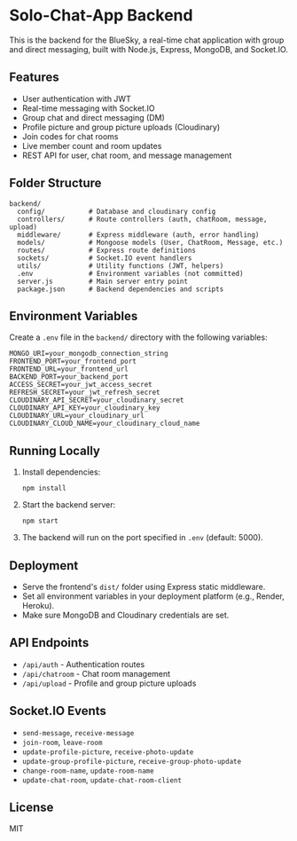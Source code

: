 # Solo-Chat-App Backend

This is the backend for the BlueSky, a real-time chat application with group and direct messaging, built with Node.js, Express, MongoDB, and Socket.IO.

## Features

- User authentication with JWT
- Real-time messaging with Socket.IO
- Group chat and direct messaging (DM)
- Profile picture and group picture uploads (Cloudinary)
- Join codes for chat rooms
- Live member count and room updates
- REST API for user, chat room, and message management

## Folder Structure

```
backend/
  config/           # Database and cloudinary config
  controllers/      # Route controllers (auth, chatRoom, message, upload)
  middleware/       # Express middleware (auth, error handling)
  models/           # Mongoose models (User, ChatRoom, Message, etc.)
  routes/           # Express route definitions
  sockets/          # Socket.IO event handlers
  utils/            # Utility functions (JWT, helpers)
  .env              # Environment variables (not committed)
  server.js         # Main server entry point
  package.json      # Backend dependencies and scripts
```

## Environment Variables

Create a `.env` file in the `backend/` directory with the following variables:

```
MONGO_URI=your_mongodb_connection_string
FRONTEND_PORT=your_frontend_port
FRONTEND_URL=your_frontend_url
BACKEND_PORT=your_backend_port
ACCESS_SECRET=your_jwt_access_secret
REFRESH_SECRET=your_jwt_refresh_secret
CLOUDINARY_API_SECRET=your_cloudinary_secret
CLOUDINARY_API_KEY=your_cloudinary_key
CLOUDINARY_URL=your_cloudinary_url
CLOUDINARY_CLOUD_NAME=your_cloudinary_cloud_name
```

## Running Locally

1. Install dependencies:
   ```
   npm install
   ```
2. Start the backend server:
   ```
   npm start
   ```
3. The backend will run on the port specified in `.env` (default: 5000).

## Deployment

- Serve the frontend's `dist/` folder using Express static middleware.
- Set all environment variables in your deployment platform (e.g., Render, Heroku).
- Make sure MongoDB and Cloudinary credentials are set.

## API Endpoints

- `/api/auth` - Authentication routes
- `/api/chatroom` - Chat room management
- `/api/upload` - Profile and group picture uploads

## Socket.IO Events

- `send-message`, `receive-message`
- `join-room`, `leave-room`
- `update-profile-picture`, `receive-photo-update`
- `update-group-profile-picture`, `receive-group-photo-update`
- `change-room-name`, `update-room-name`
- `update-chat-room`, `update-chat-room-client`

## License

MIT
